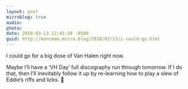 ```yaml
---
layout: post
microblog: true
audio: 
photo: 
date: 2018-03-13 12:41:34 -0500
guid: http://muncman.micro.blog/2018/03/13/i-could-go.html
---
```

I could go for a big dose of Van Halen right now. 

Maybe I’ll have a ‘VH Day’ full discography run through tomorrow. If I do that, then I’ll inevitably follow it up by re-learning how to play a slew of Eddie’s riffs and licks. 🎸 
